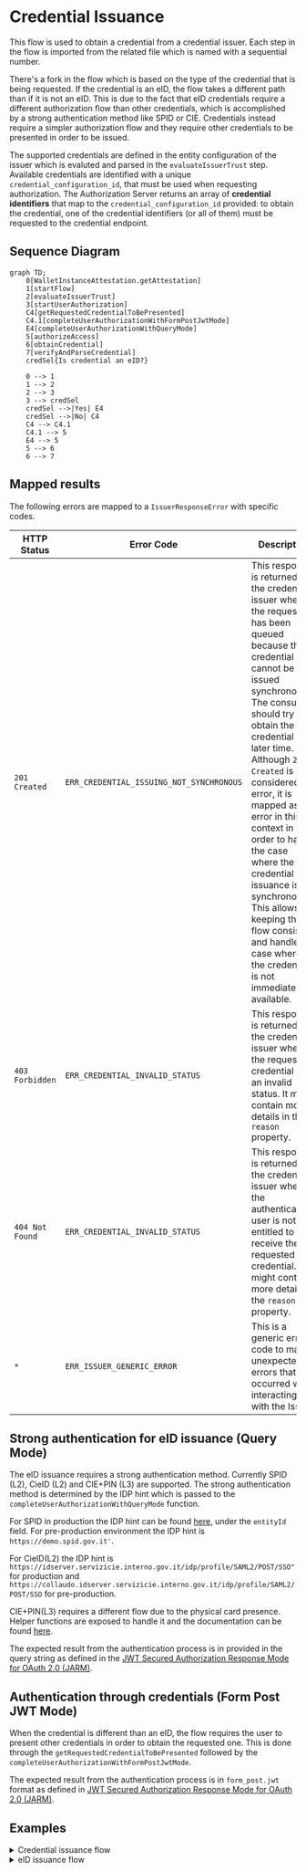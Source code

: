 # Credential Issuance

This flow is used to obtain a credential from a credential issuer. Each step in the flow is imported from the related file which is named with a sequential number.

There's a fork in the flow which is based on the type of the credential that is being requested. If the credential is an eID, the flow takes a different path than if it is not an eID.
This is due to the fact that eID credentials require a different authorization flow than other credentials, which is accomplished by a strong authentication method like SPID or CIE.
Credentials instead require a simpler authorization flow and they require other credentials to be presented in order to be issued.

The supported credentials are defined in the entity configuration of the issuer which is evaluted and parsed in the `evaluateIssuerTrust` step. Available credentials are identified with a unique `credential_configuration_id`, that must be used when requesting authorization. The Authorization Server returns an array of **credential identifiers** that map to the `credential_configuration_id` provided: to obtain the credential, one of the credential identifiers (or all of them) must be requested to the credential endpoint.

## Sequence Diagram

```mermaid
graph TD;
    0[WalletInstanceAttestation.getAttestation]
    1[startFlow]
    2[evaluateIssuerTrust]
    3[startUserAuthorization]
    C4[getRequestedCredentialToBePresented]
    C4.1[completeUserAuthorizationWithFormPostJwtMode]
    E4[completeUserAuthorizationWithQueryMode]
    5[authorizeAccess]
    6[obtainCredential]
    7[verifyAndParseCredential]
    credSel{Is credential an eID?}

    0 --> 1
    1 --> 2
    2 --> 3
    3 --> credSel
    credSel -->|Yes| E4
    credSel -->|No| C4
    C4 --> C4.1
    C4.1 --> 5
    E4 --> 5
    5 --> 6
    6 --> 7
```

## Mapped results

The following errors are mapped to a `IssuerResponseError` with specific codes.

|HTTP Status|Error Code|Description|
|-----------|----------|-----------|
|`201 Created`|`ERR_CREDENTIAL_ISSUING_NOT_SYNCHRONOUS`| This response is returned by the credential issuer when the request has been queued because the credential cannot be issued synchronously. The consumer should try to obtain the credential at a later time. Although `201 Created` is not considered an error, it is mapped as an error in this context in order to handle the case where the credential issuance is not synchronous. This allows keeping the flow consistent and handle the case where the credential is not immediately available.|
|`403 Forbidden`|`ERR_CREDENTIAL_INVALID_STATUS`|This response is returned by the credential issuer when the requested credential has an invalid status. It might contain more details in the `reason` property.|
|`404 Not Found`|`ERR_CREDENTIAL_INVALID_STATUS`| This response is returned by the credential issuer when the authenticated user is not entitled to receive the requested credential. It might contain more details in the `reason` property.|
|`*`|`ERR_ISSUER_GENERIC_ERROR`|This is a generic error code to map unexpected errors that occurred when interacting with the Issuer.|

## Strong authentication for eID issuance (Query Mode)

The eID issuance requires a strong authentication method. Currently SPID (L2), CieID (L2) and CIE+PIN (L3) are supported. The strong authentication method is determined by the IDP hint which is passed to the `completeUserAuthorizationWithQueryMode` function.

For SPID in production the IDP hint can be found [here](https://registry.spid.gov.it/identity-providers), under the `entityId` field. For pre-production environment the IDP hint is `https://demo.spid.gov.it'`.

For CieID(L2) the IDP hint is `https://idserver.servizicie.interno.gov.it/idp/profile/SAML2/POST/SSO"` for production and `https://collaudo.idserver.servizicie.interno.gov.it/idp/profile/SAML2/POST/SSO` for pre-production.

CIE+PIN(L3) requires a different flow due to the physical card presence. Helper functions are exposed to handle it and the documentation can be found [here](../../cie/README.md).

The expected result from the authentication process is in provided in the query string as defined in the [JWT Secured Authorization Response Mode for OAuth 2.0 (JARM)](https://openid.net/specs/oauth-v2-jarm.html#name-response-mode-queryjwt).

## Authentication through credentials (Form Post JWT Mode)

When the credential is different than an eID, the flow requires the user to present other credentials in order to obtain the requested one. This is done through the `getRequestedCredentialToBePresented` followed by the `completeUserAuthorizationWithFormPostJwtMode`.

The expected result from the authentication process is in `form_post.jwt` format as defined in [JWT Secured Authorization Response Mode for OAuth 2.0 (JARM)](https://openid.net/specs/oauth-v2-jarm.html#name-response-mode-form_postjwt).

## Examples

<details>
  <summary>Credential issuance flow</summary>

```ts
// TODO: [SIW-2209] update documentation in PR #219

// Retrieve the integrity key tag from the store and create its context
const integrityKeyTag = "example"; // Let's assume this is the key tag used to create the wallet instance
const integrityContext = getIntegrityContext(integrityKeyTag);

// generate Key for Wallet Instance Attestation
// ensure the key esists befor starting the issuing process
await regenerateCryptoKey(WIA_KEYTAG); // Let's assume this function regenerates this ephemeral key
const wiaCryptoContext = createCryptoContextFor(WIA_KEYTAG);

const { WALLET_PROVIDER_BASE_URL, WALLET_EAA_PROVIDER_BASE_URL, REDIRECT_URI } =
  env; // Let's assume these are the environment variables

/**
 * Obtains a new Wallet Instance Attestation.
 * WARNING: The integrity context must be the same used when creating the Wallet Instance with the same keytag.
 */
const walletInstanceAttestation =
  await WalletInstanceAttestation.getAttestation({
    wiaCryptoContext,
    integrityContext,
    walletProviderBaseUrl: WALLET_PROVIDER_BASE_URL,
    appFetch,
  });

const credentialType = "someCredential"; // Let's assume this is the credential type

const eid = {
  credential: "example",
  parsedCredential: "example"
  keyTag: "example";
  credentialType: "eid";
};

const eidCryptoContext = createCryptoContextFor(eid.keyTag);

// Create credential crypto context
const credentialKeyTag = uuidv4().toString();
await generate(credentialKeyTag); // Let's assume this function generates a new hardware-backed key pair
const credentialCryptoContext = createCryptoContextFor(credentialKeyTag);

// Start the issuance flow
const startFlow: Credential.Issuance.StartFlow = () => ({
  issuerUrl: WALLET_EAA_PROVIDER_BASE_URL,
  credentialType,
});

const { issuerUrl } = startFlow();

// Evaluate issuer trust
const { issuerConf } = await Credential.Issuance.evaluateIssuerTrust(issuerUrl);

// Start user authorization
const { issuerRequestUri, clientId, codeVerifier, credentialDefinition } =
  await Credential.Issuance.startUserAuthorization(issuerConf, credentialType, {
    walletInstanceAttestation,
    redirectUri,
    wiaCryptoContext,
    appFetch,
  });

const requestObject =
  await Credential.Issuance.getRequestedCredentialToBePresented(
    issuerRequestUri,
    clientId,
    issuerConf,
    appFetch
  );

// The app here should ask the user to confirm the required data contained in the requestObject

// Complete the user authorization via form_post.jwt mode
const { code } =
  await Credential.Issuance.completeUserAuthorizationWithFormPostJwtMode(
    requestObject,
    { wiaCryptoContext, pidCryptoContext, pid, walletInstanceAttestation }
  );

// Generate the DPoP context which will be used for the whole issuance flow
await regenerateCryptoKey(DPOP_KEYTAG); // Let's assume this function regenerates this ephemeral key for the DPoP
const dPopCryptoContext = createCryptoContextFor(DPOP_KEYTAG);

const { accessToken } = await Credential.Issuance.authorizeAccess(
  issuerConf,
  code,
  clientId,
  redirectUri,
  codeVerifier,
  {
    walletInstanceAttestation,
    wiaCryptoContext,
    dPopCryptoContext,
    appFetch,
  }
);

// Obtain the credential
const { credential, format } = await Credential.Issuance.obtainCredential(
  issuerConf,
  accessToken,
  clientId,
  credentialDefinition,
  {
    credentialCryptoContext,
    dPopCryptoContext,
    appFetch,
  }
);

/*
 * Parse and verify the credential. The ignoreMissingAttributes flag must be set to false or omitted in production.
 * WARNING: includeUndefinedAttributes should not be set to true in production in order to get only claims explicitly declared by the issuer.
 */
const { parsedCredential } = await Credential.Issuance.verifyAndParseCredential(
  issuerConf,
  credential,
  format,
  {
    credentialCryptoContext,
    ignoreMissingAttributes: true,
    includeUndefinedAttributes: false
  }
);

return {
  parsedCredential,
  credential,
  keyTag: credentialKeyTag,
  credentialType,
};
```

</details>

<details>
  <summary>eID issuance flow</summary>

```ts
// Retrieve the integrity key tag from the store and create its context
const integrityKeyTag = "example"; // Let's assume this is the key tag used to create the wallet instance
const integrityContext = getIntegrityContext(integrityKeyTag);

// generate Key for Wallet Instance Attestation
// ensure the key esists befor starting the issuing process
await regenerateCryptoKey(WIA_KEYTAG); // Let's assume this function regenerates this ephemeral key
const wiaCryptoContext = createCryptoContextFor(WIA_KEYTAG);

const { WALLET_PROVIDER_BASE_URL, WALLET_EID_PROVIDER_BASE_URL, REDIRECT_URI } =
  env; // Let's assume these are the environment variables

/**
 * Obtains a new Wallet Instance Attestation.
 * WARNING: The integrity context must be the same used when creating the Wallet Instance with the same keytag.
 */
const walletInstanceAttestation =
  await WalletInstanceAttestation.getAttestation({
    wiaCryptoContext,
    integrityContext,
    walletProviderBaseUrl: WALLET_PROVIDER_BASE_URL,
    appFetch,
  });

const idpHit = "https://example.com"; // Let's assume this is the IDP hint

const authorizationContext = idpHint.includes("servizicie")
  ? undefined
  : {
      authorize: openAuthenticationSession, // Let's assume this function opens the browser for the user to authenticate
    };
/*
 * Create credential crypto context for the PID
 * WARNING: The eID keytag must be persisted and later used when requesting a credential which requires a eID presentation
 */
const credentialKeyTag = uuidv4().toString();
await generate(credentialKeyTag);
const credentialCryptoContext = createCryptoContextFor(credentialKeyTag);

// Start the issuance flow
const startFlow: Credential.Issuance.StartFlow = () => ({
  issuerUrl: WALLET_EID_PROVIDER_BASE_URL,
  credentialId: "dc_sd_jwt_PersonIdentificationData",
});

const { issuerUrl, credentialId } = startFlow();

// Evaluate issuer trust
const { issuerConf } = await Credential.Issuance.evaluateIssuerTrust(
  issuerUrl,
  { appFetch }
);

// Start user authorization
const { issuerRequestUri, clientId, codeVerifier, credentialDefinition } =
  await Credential.Issuance.startUserAuthorization(
    issuerConf,
    [credentialId], // Request authorization for one or more credentials
    {
      walletInstanceAttestation,
      redirectUri,
      wiaCryptoContext,
      appFetch,
    }
  );

// Complete the authorization process with query mode with the authorizationContext which opens the browser
const { code } =
  await Credential.Issuance.completeUserAuthorizationWithQueryMode(
    issuerRequestUri,
    clientId,
    issuerConf,
    idpHint,
    redirectUri,
    authorizationContext
  );

// Create DPoP context which will be used for the whole issuance flow
await regenerateCryptoKey(DPOP_KEYTAG);
const dPopCryptoContext = createCryptoContextFor(DPOP_KEYTAG);

const { accessToken } = await Credential.Issuance.authorizeAccess(
  issuerConf,
  code,
  clientId,
  redirectUri,
  codeVerifier,
  {
    walletInstanceAttestation,
    wiaCryptoContext,
    dPopCryptoContext,
    appFetch,
  }
);


const [pidCredentialDefinition] = credentialDefinition;

// Extract the credential_identifier(s) from the access token
// For each one of them, a credential can be obtained by calling `obtainCredential`
const { credential_configuration_id, credential_identifiers } =
    accessToken.authorization_details.find(
      (authDetails) =>
        authDetails.credential_configuration_id ===
        pidCredentialDefinition.credential_configuration_id
    );

// Obtain che eID credential
const { credential, format } = await Credential.Issuance.obtainCredential(
  issuerConf,
  accessToken,
  clientId,
  {
    credential_configuration_id,
    credential_identifier: credential_identifiers.at(0),
  },
  {
    credentialCryptoContext,
    dPopCryptoContext,
    appFetch,
  }
);

// Parse and verify the eID credential
const { parsedCredential, issuedAt, expiration } = await Credential.Issuance.verifyAndParseCredential(
  issuerConf,
  credential,
  credential_configuration_id,
  { credentialCryptoContext }
);

return {
  parsedCredential,
  credential,
  credentialConfigurationId: credential_configuration_id
  credentialType: "PersonIdentificationData",
  keyTag: credentialKeyTag,
  issuedAt,
  expiration
};
```

The result of this flow is a raw credential and a parsed credential which must be stored securely in the wallet along with its crypto key.

</details>
